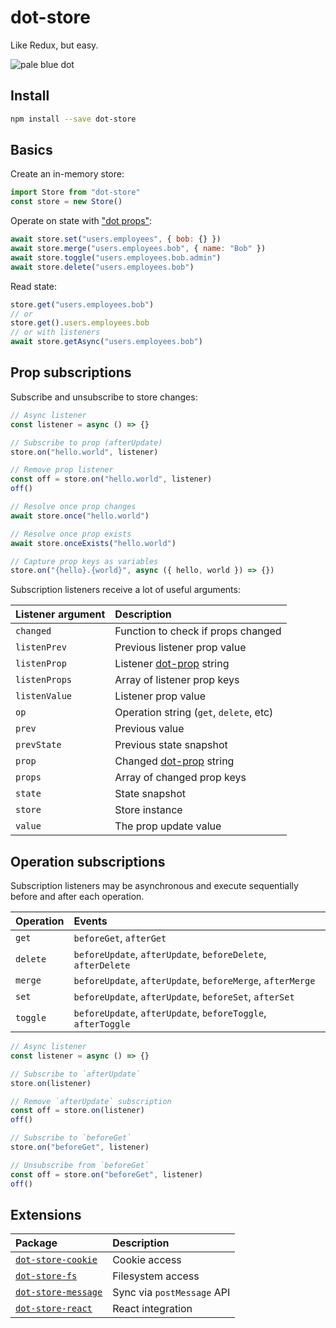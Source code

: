 # dot-store

Like Redux, but easy.

![pale blue dot](https://qph.fs.quoracdn.net/main-qimg-347d2c178e6bf511ee5b91e8276c79fa)

## Install

```bash
npm install --save dot-store
```

## Basics

Create an in-memory store:

```js
import Store from "dot-store"
const store = new Store()
```

Operate on state with ["dot props"](https://github.com/debitoor/dot-prop-immutable#readme):

```js
await store.set("users.employees", { bob: {} })
await store.merge("users.employees.bob", { name: "Bob" })
await store.toggle("users.employees.bob.admin")
await store.delete("users.employees.bob")
```

Read state:

```js
store.get("users.employees.bob")
// or
store.get().users.employees.bob
// or with listeners
await store.getAsync("users.employees.bob")
```

## Prop subscriptions

Subscribe and unsubscribe to store changes:

```js
// Async listener
const listener = async () => {}

// Subscribe to prop (afterUpdate)
store.on("hello.world", listener)

// Remove prop listener
const off = store.on("hello.world", listener)
off()

// Resolve once prop changes
await store.once("hello.world")

// Resolve once prop exists
await store.onceExists("hello.world")

// Capture prop keys as variables
store.on("{hello}.{world}", async ({ hello, world }) => {})
```

Subscription listeners receive a lot of useful arguments:

| Listener argument | Description                                                                       |
| :---------------- | :-------------------------------------------------------------------------------- |
| `changed`         | Function to check if props changed                                                |
| `listenPrev`      | Previous listener prop value                                                      |
| `listenProp`      | Listener [dot-prop](https://github.com/debitoor/dot-prop-immutable#readme) string |
| `listenProps`     | Array of listener prop keys                                                       |
| `listenValue`     | Listener prop value                                                               |
| `op`              | Operation string (`get`, `delete`, etc)                                           |
| `prev`            | Previous value                                                                    |
| `prevState`       | Previous state snapshot                                                           |
| `prop`            | Changed [dot-prop](https://github.com/debitoor/dot-prop-immutable#readme) string  |
| `props`           | Array of changed prop keys                                                        |
| `state`           | State snapshot                                                                    |
| `store`           | Store instance                                                                    |
| `value`           | The prop update value                                                             |

## Operation subscriptions

Subscription listeners may be asynchronous and execute sequentially before and after each operation.

| Operation | Events                                                       |
| :-------- | :----------------------------------------------------------- |
| `get`     | `beforeGet`, `afterGet`                                      |
| `delete`  | `beforeUpdate`, `afterUpdate`, `beforeDelete`, `afterDelete` |
| `merge`   | `beforeUpdate`, `afterUpdate`, `beforeMerge`, `afterMerge`   |
| `set`     | `beforeUpdate`, `afterUpdate`, `beforeSet`, `afterSet`       |
| `toggle`  | `beforeUpdate`, `afterUpdate`, `beforeToggle`, `afterToggle` |

```js
// Async listener
const listener = async () => {}

// Subscribe to `afterUpdate`
store.on(listener)

// Remove `afterUpdate` subscription
const off = store.on(listener)
off()

// Subscribe to `beforeGet`
store.on("beforeGet", listener)

// Unsubscribe from `beforeGet`
const off = store.on("beforeGet", listener)
off()
```

## Extensions

| Package                                                                                                 | Description                |
| :------------------------------------------------------------------------------------------------------ | :------------------------- |
| [`dot-store-cookie`](https://github.com/invrs/dot-store/tree/master/packages/dot-store-cookie#readme)   | Cookie access              |
| [`dot-store-fs`](https://github.com/invrs/dot-store/tree/master/packages/dot-store-fs#readme)           | Filesystem access          |
| [`dot-store-message`](https://github.com/invrs/dot-store/tree/master/packages/dot-store-message#readme) | Sync via `postMessage` API |
| [`dot-store-react`](https://github.com/invrs/dot-store/tree/master/packages/dot-store-react#readme)     | React integration          |
